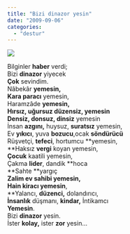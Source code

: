 ```yaml
---
title: "Bizi dinazor yesin"
date: "2009-09-06"
categories: 
  - "destur"
---
```


![](/uploads/image/dinazor1.jpg)

Bilginler **haber** verdi;  
Bizi **dinazor** yiyecek  
**Çok** sevindim.  
Nâbekâr **yemesin,  
Kara paracı** yemesin,  
Haramzâde **yemesin,  
**Hırsız, **uğursuz** düzensiz, **yemesin   
Densiz**, donsuz**, dinsiz** yemesin  
İnsan **azgını,** huysuz, **suratsız** yemesin,  
Ev **yıkıcı**, yuva **bozucu**,ocak **söndürücü**  
Rüşvetçi, **tefeci**, hortumcu **yemesin,  
**Haksız **vergi** koyan yemesin,  
**Çocuk** kaatili yemesin,  
Çakma **lider**, dandik **hoca  
**Sahte **yargıç  
**Zalim **ev sahibi** yemesin,  
Hain **kiracı** yemesin**,  
**Yalancı, **düzenci,** dolandırıcı,  
**İnsanlık** düşmanı, **kindar,** İntikamcı  
**Yemesin**.  
Bizi **dinazor** yesin.  
İster **kolay,** ister **zor** yesin…
